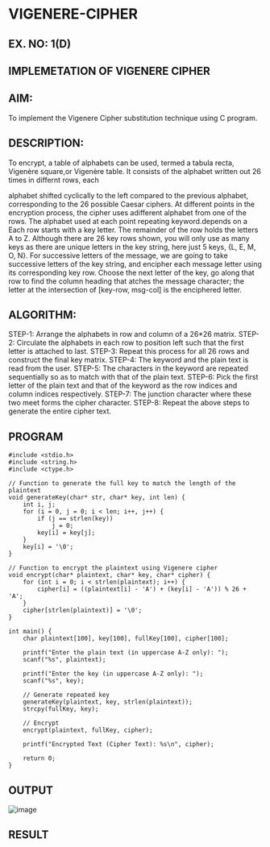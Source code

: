 # VIGENERE-CIPHER
## EX. NO: 1(D)
 

## IMPLEMETATION OF VIGENERE CIPHER
 

## AIM:

To implement the Vigenere Cipher substitution technique using C program.

## DESCRIPTION:

To encrypt, a table of alphabets can be used, termed a tabula recta, Vigenère square,or Vigenère table. It consists of the alphabet written out 26 times in differnt rows, each
 
alphabet shifted cyclically to the left compared to the previous alphabet, corresponding to the 26 possible Caesar ciphers. At different points in the encryption process, the cipher uses adifferent alphabet from one of the rows. The alphabet used at each point repeating keyword.depends on a Each row starts with a key letter. The remainder of the row holds the letters A to Z. Although there are 26 key rows shown, you will only use as many keys as there are unique letters in the key string, here just 5 keys, {L, E, M, O, N}. For successive letters of the message, we are going to take successive letters of the key string, and encipher each message letter using its corresponding key row. Choose the next letter of the key, go along that row to find the column heading that	atches the message character; the letter at the intersection of
[key-row, msg-col] is the enciphered letter.


## ALGORITHM:

STEP-1: Arrange the alphabets in row and column of a 26*26 matrix.
STEP-2: Circulate the alphabets in each row to position left such that the first letter is attached to last.
STEP-3: Repeat this process for all 26 rows and construct the final key matrix.
STEP-4: The keyword and the plain text is read from the user.
STEP-5: The characters in the keyword are repeated sequentially so as to match with that of the plain text.
STEP-6: Pick the first letter of the plain text and that of the keyword as the row indices and column indices respectively.
STEP-7: The junction character where these two meet forms the cipher character.
STEP-8: Repeat the above steps to generate the entire cipher text.


## PROGRAM
~~~
#include <stdio.h>
#include <string.h>
#include <ctype.h>

// Function to generate the full key to match the length of the plaintext
void generateKey(char* str, char* key, int len) {
    int i, j;
    for (i = 0, j = 0; i < len; i++, j++) {
        if (j == strlen(key))
            j = 0;
        key[i] = key[j];
    }
    key[i] = '\0';
}

// Function to encrypt the plaintext using Vigenere cipher
void encrypt(char* plaintext, char* key, char* cipher) {
    for (int i = 0; i < strlen(plaintext); i++) {
        cipher[i] = ((plaintext[i] - 'A') + (key[i] - 'A')) % 26 + 'A';
    }
    cipher[strlen(plaintext)] = '\0';
}

int main() {
    char plaintext[100], key[100], fullKey[100], cipher[100];

    printf("Enter the plain text (in uppercase A-Z only): ");
    scanf("%s", plaintext);

    printf("Enter the key (in uppercase A-Z only): ");
    scanf("%s", key);

    // Generate repeated key
    generateKey(plaintext, key, strlen(plaintext));
    strcpy(fullKey, key);

    // Encrypt
    encrypt(plaintext, fullKey, cipher);

    printf("Encrypted Text (Cipher Text): %s\n", cipher);

    return 0;
}

~~~

## OUTPUT
![image](https://github.com/user-attachments/assets/04f4ded1-8bfc-43a3-b1a9-db311be47a31)


## RESULT
